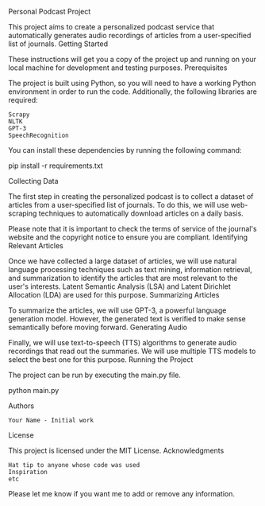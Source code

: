 Personal Podcast Project

This project aims to create a personalized podcast service that automatically generates audio recordings of articles from a user-specified list of journals.
Getting Started

These instructions will get you a copy of the project up and running on your local machine for development and testing purposes.
Prerequisites

The project is built using Python, so you will need to have a working Python environment in order to run the code. Additionally, the following libraries are required:

    Scrapy
    NLTK
    GPT-3
    SpeechRecognition

You can install these dependencies by running the following command:

pip install -r requirements.txt

Collecting Data

The first step in creating the personalized podcast is to collect a dataset of articles from a user-specified list of journals. To do this, we will use web-scraping techniques to automatically download articles on a daily basis.

Please note that it is important to check the terms of service of the journal's website and the copyright notice to ensure you are compliant.
Identifying Relevant Articles

Once we have collected a large dataset of articles, we will use natural language processing techniques such as text mining, information retrieval, and summarization to identify the articles that are most relevant to the user's interests. Latent Semantic Analysis (LSA) and Latent Dirichlet Allocation (LDA) are used for this purpose.
Summarizing Articles

To summarize the articles, we will use GPT-3, a powerful language generation model. However, the generated text is verified to make sense semantically before moving forward.
Generating Audio

Finally, we will use text-to-speech (TTS) algorithms to generate audio recordings that read out the summaries. We will use multiple TTS models to select the best one for this purpose.
Running the Project

The project can be run by executing the main.py file.

python main.py

Authors

    Your Name - Initial work

License

This project is licensed under the MIT License.
Acknowledgments

    Hat tip to anyone whose code was used
    Inspiration
    etc

Please let me know if you want me to add or remove any information.